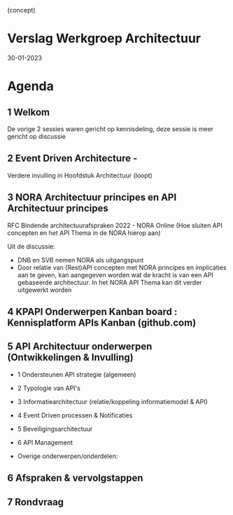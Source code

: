 (concept)

# Verslag Werkgroep Architectuur

30-01-2023

# Agenda
## 1	Welkom

De vorige 2 sessies waren gericht op kennisdeling, deze sessie is meer gericht op discussie 

## 2	Event Driven Architecture - 
Verdere invulling in Hoofdstuk Architectuur (loopt)

## 3	NORA Architectuur principes en API Architectuur principes
RFC Bindende architectuurafspraken 2022 - NORA Online
(Hoe sluiten API concepten en het API Thema in de NORA hierop aan)

Uit de discussie:
- DNB en SVB nemen NORA als uitgangspunt
- Door relatie van (Rest)API concepten met NORA principes en implicaties aan te geven, kan aangegeven worden wat de kracht is van een API gebaseerde architectuur.
In het NORA API Thema kan dit verder uitgewerkt worden

## 4	KPAPI Onderwerpen Kanban board : Kennisplatform APIs Kanban (github.com)

## 5	API Architectuur onderwerpen (Ontwikkelingen & Invulling) 
- 1 Ondersteunen API strategie (algemeen) 
- 2 Typologie van API's
- 3 Informatiearchitectuur (relatie/koppeling informatiemodel & API)
- 4 Event Driven processen & Notificaties
- 5 Beveiligingsarchitectuur
- 6 API Management

- Overige onderwerpen/onderdelen:

## 6 	Afspraken & vervolgstappen

## 7	Rondvraag
